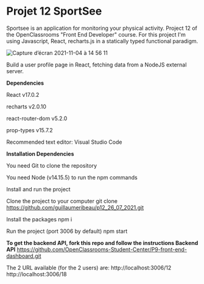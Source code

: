 # Projet 12 SportSee
Sportsee is an application for monitoring your physical activity. Project 12 of the OpenClassrooms "Front End Developer" course. For this project I'm using Javascript, React, recharts.js in a statically typed functional paradigm.


![Capture d’écran 2021-11-04 à 14 56 11](https://user-images.githubusercontent.com/77536090/140326608-838e411e-97f7-4c6e-8776-b4fe57dc0c31.png)





Build a user profile page in React, fetching data from a NodeJS external server.

**Dependencies**

React v17.0.2

recharts v2.0.10

react-router-dom v5.2.0

prop-types v15.7.2

Recommended text editor: Visual Studio Code

**Installation Dependencies**

You need Git to clone the repository

You need Node (v14.15.5) to run the npm commands

Install and run the project

Clone the project to your computer git clone https://github.com/guillaumeribeau/p12_26_07_2021.git

Install the packages npm i

Run the project (port 3006 by default) npm start

**To get the backend API, fork this repo and follow the instructions Backend API**
 https://github.com/OpenClassrooms-Student-Center/P9-front-end-dashboard.git

The 2 URL available (for the 2 users) are: http://localhost:3006/12 http://localhost:3006/18
